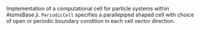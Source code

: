 Implementation of a computational cell for particle systems within AtomsBase.jl. `PeriodicCell` specifies a parallepiped shaped cell with choice of open or periodic boundary condition in each cell vector direction.
